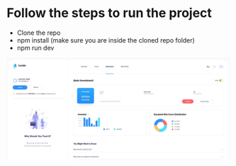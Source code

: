 # Follow the steps to run the project

-  Clone the repo
-  npm install (make sure you are inside the cloned repo folder)
-  npm run dev

![ScreenShot](https://raw.githubusercontent.com/qasimkhan23/Lendo/main/src/assets/lendo.JPG)
